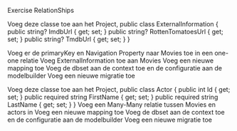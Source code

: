 Exercise RelationShips

Voeg deze classe toe aan het Project,
public class ExternalInformation
{
    public string? ImdbUrl { get; set; }
    public string? RottenTomatoesUrl { get; set; }
    public string? TmdbUrl { get; set; }
}

Voeg er de primaryKey en Navigation Property naar Movies toe in een one-one relatie
Voeg ExternalInformation toe aan Movies
Voeg een nieuwe mapping toe 
Voeg de dbset aan de context toe en de configuratie aan de modelbuilder
Voeg een nieuwe migratie toe

Voeg deze classe toe aan het Project,
public class Actor
{
    public int Id { get; set; }
    public required string FirstName { get; set; }
    public required string LastName { get; set; }
}
Voeg een Many-Many relatie tussen Movies en actors in 
Voeg een nieuwe mapping toe 
Voeg de dbset aan de context toe en de configuratie aan de modelbuilder
Voeg een nieuwe migratie toe
